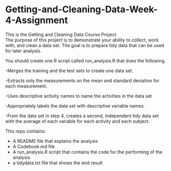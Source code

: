 # Getting-and-Cleaning-Data-Week-4-Assignment
This is the Getting and Cleaning Data Course Project.  
The purpose of this project is to demonstrate your ability to collect, work with, and clean a data set. The goal is to prepare tidy data that can be used for later analysis. 

You should create one R script called run_analysis.R that does the following.

-Merges the training and the test sets to create one data set.

-Extracts only the measurements on the mean and standard deviation for each measurement.

-Uses descriptive activity names to name the activities in the data set

-Appropriately labels the data set with descriptive variable names.

-From the data set in step 4, creates a second, independent tidy data set with the average of each variable for each activity and each subject.

This repo contains:
* A README file that explains the analysis 
* A Codebook.md file 
* A run_analysis.R script that contains the code for the performing of the analysis
* a tidydata.txt file that shows the end result
